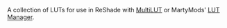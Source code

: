 A collection of LUTs for use in ReShade with [MultiLUT](https://github.com/FransBouma/OtisFX/blob/master/src/Shaders/MultiLUT.fx) or MartyMods' [LUT Manager](https://guides.martysmods.com/shaders/immerseultimate/lutmanager/).
